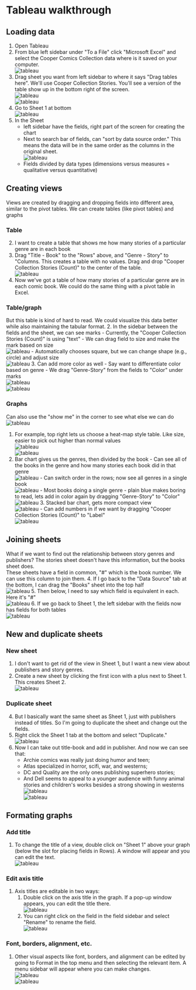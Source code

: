 # Tableau walkthrough
## Loading data
1. Open Tableau
2. From blue left sidebar under "To a File" click "Microsoft Excel" and select the Cooper Comics Collection data where is it saved on your computer.  
![tableau](./images/tableau_load1.png)
3. Drag sheet you want from left sidebar to where it says "Drag tables here". We'll use Cooper Collection Stories. You'll see a version of the table show up in the bottom right of the screen.  
![tableau](./images/tableau_load2.png)  
![tableau](./images/tableau_load2.5.png)
4. Go to Sheet 1 at bottom  
![tableau](./images/tableau_load3.png)
5. In the Sheet
	- left sidebar have the fields, right part of the screen for creating the chart
	- Next to search bar of fields, can "sort by data source order." This means the data will be in the same order as the columns in the original sheet.  
![tableau](./images/tableau_load4.png)
	- Fields divided by data types (dimensions versus measures = qualitative versus quantitative)

## Creating views
Views are created by dragging and dropping fields into different area, similar to the pivot tables. We can create tables (like pivot tables) and graphs

### Table
2. I want to create a table that shows me how many stories of a particular genre are in each book
3. Drag "Title - Book" to the "Rows" above, and "Genre - Story" to "Columns. This creates a table with no values. Drag and drop "Cooper Collection Stories (Count)" to the center of the table.  
![tableau](./images/tableau_view1.gif)
6. Now we've got a table of how many stories of a particular genre are in each comic book. We could do the same thing with a pivot table in Excel.

### Table/graph
But this table is kind of hard to read. We could visualize this data better while also maintaining the tabular format.
2. In the sidebar between the fields and the sheet, we can see marks
	- Currently, the "Cooper Collection Stories (Count)" is using "text"
	- We can drag field to size and make the mark based on size  
 ![tableau](./images/tableau_view2.gif)
	- Automatically chooses square, but we can change shape (e.g., circle) and adjust size  
![tableau](./images/tableau_view3.gif)
3. Can add more color as well
	- Say want to differentiate color based on genre
	- We drag "Genre-Story" from the fields to "Color" under marks  
![tableau](./images/tableau_view4.png)  
![tableau](./images/tableau_view5.png)

### Graphs
Can also use the "show me" in the corner to see what else we can do   
![tableau](./images/tableau_view6.png)
1. For example, top right lets us choose a heat-map style table. Like size, easier to pick out higher than normal values  
![tableau](./images/tableau_view7.png)  
![tableau](./images/tableau_view8.png)
2. Bar chart gives us the genres, then divided by the book
		- Can see all of the books in the genre and how many stories each book did in that genre  
![tableau](./images/tableau_view9.png)
		- Can switch order in the rows; now see all genres in a single book  
![tableau](./images/tableau_view10.gif)
			- Most books doing a single genre
			- plain blue makes boring to read, lets add in color again by dragging "Genre-Story" to "Color"  
![tableau](./images/tableau_view11.gif)
	3. Stacked bar chart, gets more compact view  
![tableau](./images/tableau_view12.png)
		- Can add numbers in if we want by dragging "Cooper Collection Stories (Count)" to "Label"  
![tableau](./images/tableau_view13.gif)

## Joining sheets
What if we want to find out the relationship between story genres and publishers? The stories sheet doesn't have this information, but the books sheet does.  
These sheets have a field in common, "#" which is the book number. We can use this column to join them.
4. If I go back to the "Data Source" tab at the bottom, I can drag the "Books" sheet into the top half  
![tableau](./images/tableau_join1.png)
5. Then below, I need to say which field is equivalent in each. Here it's "#"  
![tableau](./images/tableau_join2.png)
6. If we go back to Sheet 1, the left sidebar with the fields now has fields for both tables  
![tableau](./images/tableau_join3.png)

## New and duplicate sheets
### New sheet
1. I don't want to get rid of the view in Sheet 1, but I want a new view about publishers and story genres.
2. Create a new sheet by clicking the first icon with a plus next to Sheet 1. This creates Sheet 2.  
![tableau](./images/tableau_new.png)


### Duplicate sheet
4. But I basically want the same sheet as Sheet 1, just with publishers instead of titles. So I'm going to duplicate the sheet and change out the fields.  
6. Right click the Sheet 1 tab at the bottom and select "Duplicate."  
![tableau](./images/tableau_dup1.png)
8. Now I can take out title-book and add in publisher. And now we can see that:
	- Archie comics was really just doing humor and teen; 
	- Atlas specialized in horror, scifi, war, and westerns; 
	- DC and Quality are the only ones publishing superhero stories; 
	- And Dell seems to appeal to a younger audience with funny animal stories and children's works besides a strong showing in westerns  
![tableau](./images/tableau_dup2.gif)  
![tableau](./images/tableau_dup3.png)

## Formating graphs

### Add title
1. To change the title of a view, double click on "Sheet 1" above your graph (below the slot for placing fields in Rows). A window will appear and you can edit the text.  
![tableau](./images/tableau_format1.png)
### Edit axis title
1. Axis titles are editable in two ways:
    1. Double click on the axis title in the graph. If a pop-up window appears, you can edit the title there.  
![tableau](./images/tableau_format2.png)
    2. You can right click on the field in the field sidebar and select "Rename" to rename the field.  
![tableau](./images/tableau_format3.png)

### Font, borders, alignment, etc.
1. Other visual aspects like font, borders, and alignment can be edited by going to Format in the top menu and then selecting the relevant item. A menu sidebar will appear where you can make changes.  
![tableau](./images/tableau_format4.png)  
![tableau](./images/tableau_format5.png)

